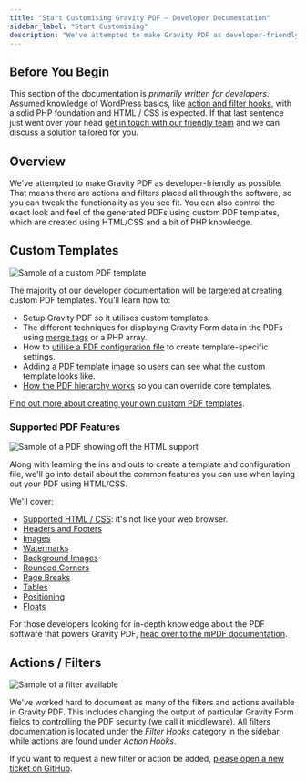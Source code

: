 ```yaml
---
title: "Start Customising Gravity PDF – Developer Documentation"
sidebar_label: "Start Customising"
description: "We've attempted to make Gravity PDF as developer-friendly as possible. You can create custom PDF templates and tap into our WordPress actions and filters."
---
```


## Before You Begin 

This section of the documentation is *primarily written for developers*. Assumed knowledge of WordPress basics, like [action and filter hooks](https://codex.wordpress.org/Plugin_API), with a solid PHP foundation and HTML / CSS is expected. If that last sentence just went over your head [get in touch with our friendly team](https://gravitypdf.com/integration-services/) and we can discuss a solution tailored for you.

## Overview 

We've attempted to make Gravity PDF as developer-friendly as possible. That means there are actions and filters placed all through the software, so you can tweak the functionality as you see fit. You can also control the exact look and feel of the generated PDFs using custom PDF templates, which are created using HTML/CSS and a bit of PHP knowledge.

## Custom Templates 

![Sample of a custom PDF template](https://resources.gravitypdf.com/uploads/2015/10/getting-started-v5.png)

The majority of our developer documentation will be targeted at creating custom PDF templates. You'll learn how to:

-   Setup Gravity PDF so it utilises custom templates.
-   The different techniques for displaying Gravity Form data in the PDFs – using [merge tags](https://docs.gravityforms.com/category/user-guides/merge-tags-getting-started/) or a PHP array.
-   How to [utilise a PDF configuration file](template-configuration-and-image.md) to create template-specific settings.
-   [Adding a PDF template image](template-configuration-and-image.md#image-preview) so users can see what the custom template looks like.
-   [How the PDF hierarchy works](template-hierarchy.md) so you can override core templates.

[Find out more about creating your own custom PDF templates](first-custom-pdf.md).

### Supported PDF Features 

![Sample of a PDF showing off the HTML support](https://resources.gravitypdf.com/uploads/2015/11/pdf-features.png)

Along with learning the ins and outs to create a template and configuration file, we'll go into detail about the common features you can use when laying out your PDF using HTML/CSS.

We'll cover:

-   [Supported HTML / CSS](pdf-features/supported-html-and-css.md): it's not like your web browser.
-   [Headers and Footers](pdf-features/headers-and-footers.md)
-   [Images](../users/displaying-uploaded-images.md)
-   [Watermarks](pdf-features/watermarks.md)
-   [Background Images](pdf-features/backgrounds.md)
-   [Rounded Corners](pdf-features/rounded-corners.md)
-   [Page Breaks](pdf-features/pagebreaks.md)
-   [Tables](pdf-features/tables.md)
-   [Positioning](pdf-features/positioning.md)
-   [Floats](pdf-features/floats.md)

For those developers looking for in-depth knowledge about the PDF software that powers Gravity PDF, [head over to the mPDF documentation](http://mpdf.github.io/). 

## Actions / Filters 

![Sample of a filter available](https://resources.gravitypdf.com/uploads/2015/11/filters.png)

We've worked hard to document as many of the filters and actions available in Gravity PDF. This includes changing the output of particular Gravity Form fields to controlling the PDF security (we call it middleware). All filters documentation is located under the *Filter Hooks* category in the sidebar, while actions are found under *Action Hooks*.

If you want to request a new filter or action be added, [please open a new ticket on GitHub](https://github.com/GravityPDF/gravity-pdf/issues).
